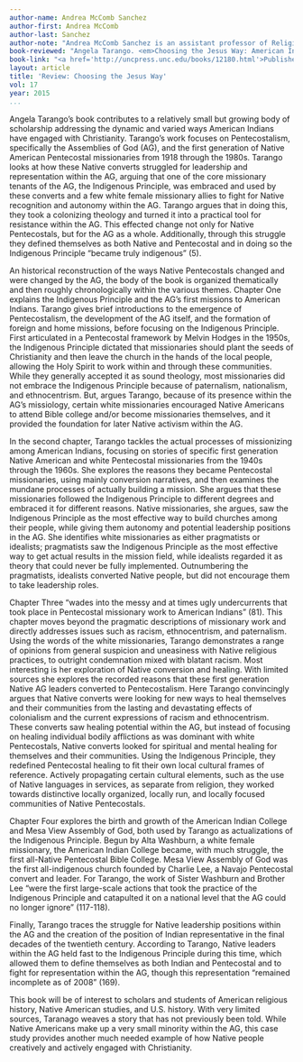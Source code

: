 ```yaml
---
author-name: Andrea McComb Sanchez
author-first: Andrea McComb
author-last: Sanchez
author-note: "Andrea McComb Sanchez is an assistant professor of Religious Studies at the University of Arizona."
book-reviewed: "Angela Tarango. <em>Choosing the Jesus Way: American Indian Pentecostals and the Fight for the Indigenous Principle</em>. Chapel Hill: The University of North Carolina Press, 2014. 219 pp. 978-1-4696-1292-8."
book-link: "<a href='http://uncpress.unc.edu/books/12180.html'>Publisher's Website</a>"
layout: article
title: 'Review: Choosing the Jesus Way'
vol: 17
year: 2015
...
```


Angela Tarango’s book contributes to a relatively small but growing body of scholarship addressing the dynamic and varied ways American Indians have engaged with Christianity. Tarango’s work focuses on Pentecostalism, specifically the Assemblies of God (AG), and the first generation of Native American Pentecostal missionaries from 1918 through the 1980s. Tarango looks at how these Native converts struggled for leadership and representation within the AG, arguing that one of the core missionary tenants of the AG, the Indigenous Principle, was embraced and used by these converts and a few white female missionary allies to fight for Native recognition and autonomy within the AG. Tarango argues that in doing this, they took a colonizing theology and turned it into a practical tool for resistance within the AG. This effected change not only for Native Pentecostals, but for the AG as a whole. Additionally, through this struggle they defined themselves as both Native and Pentecostal and in doing so the Indigenous Principle “became truly indigenous” (5).

An historical reconstruction of the ways Native Pentecostals changed and were changed by the AG, the body of the book is organized thematically and then roughly chronologically within the various themes. Chapter One explains the Indigenous Principle and the AG’s first missions to American Indians. Tarango gives brief introductions to the emergence of Pentecostalism, the development of the AG itself, and the formation of foreign and home missions, before focusing on the Indigenous Principle. First articulated in a Pentecostal framework by Melvin Hodges in the 1950s, the Indigenous Principle dictated that missionaries should plant the seeds of Christianity and then leave the church in the hands of the local people, allowing the Holy Spirit to work within and through these communities. While they generally accepted it as sound theology, most missionaries did not embrace the Indigenous Principle because of paternalism, nationalism, and ethnocentrism. But, argues Tarango, because of its presence within the AG’s missiology, certain white missionaries encouraged Native Americans to attend Bible college and/or become missionaries themselves, and it provided the foundation for later Native activism within the AG.

In the second chapter, Tarango tackles the actual processes of missionizing among American Indians, focusing on stories of specific first generation Native American and white Pentecostal missionaries from the 1940s through the 1960s. She explores the reasons they became Pentecostal missionaries, using mainly conversion narratives, and then examines the mundane processes of actually building a mission. She argues that these missionaries followed the Indigenous Principle to different degrees and embraced it for different reasons. Native missionaries, she argues, saw the Indigenous Principle as the most effective way to build churches among their people, while giving them autonomy and potential leadership positions in the AG. She identifies white missionaries as either pragmatists or idealists; pragmatists saw the Indigenous Principle as the most effective way to get actual results in the mission field, while idealists regarded it as theory that could never be fully implemented. Outnumbering the pragmatists, idealists converted Native people, but did not encourage them to take leadership roles.

Chapter Three “wades into the messy and at times ugly undercurrents that took place in Pentecostal missionary work to American Indians” (81). This chapter moves beyond the pragmatic descriptions of missionary work and directly addresses issues such as racism, ethnocentrism, and paternalism. Using the words of the white missionaries, Tarango demonstrates a range of opinions from general suspicion and uneasiness with Native religious practices, to outright condemnation mixed with blatant racism. Most interesting is her exploration of Native conversion and healing. With limited sources she explores the recorded reasons that these first generation Native AG leaders converted to Pentecostalism. Here Tarango convincingly argues that Native converts were looking for new ways to heal themselves and their communities from the lasting and devastating effects of colonialism and the current expressions of racism and ethnocentrism. These converts saw healing potential within the AG, but instead of focusing on healing individual bodily afflictions as was dominant with white Pentecostals, Native converts looked for spiritual and mental healing for themselves and their communities. Using the Indigenous Principle, they redefined Pentecostal healing to fit their own local cultural frames of reference. Actively propagating certain cultural elements, such as the use of Native languages in services, as separate from religion, they worked towards distinctive locally organized, locally run, and locally focused communities of Native Pentecostals. 

Chapter Four explores the birth and growth of the American Indian College and Mesa View Assembly of God, both used by Tarango as actualizations of the Indigenous Principle. Begun by Alta Washburn, a white female missionary, the American Indian College became, with much struggle, the first all-Native Pentecostal Bible College. Mesa View Assembly of God was the first all-indigenous church founded by Charlie Lee, a Navajo Pentecostal convert and leader. For Tarango, the work of Sister Washburn and Brother Lee “were the first large-scale actions that took the practice of the Indigenous Principle and catapulted it on a national level that the AG could no longer ignore” (117-118).

Finally, Tarango traces the struggle for Native leadership positions within the AG and the creation of the position of Indian representative in the final decades of the twentieth century. According to Tarango, Native leaders within the AG held fast to the Indigenous Principle during this time, which allowed them to define themselves as both Indian and Pentecostal and to fight for representation within the AG, though this representation “remained incomplete as of 2008” (169).

This book will be of interest to scholars and students of American religious history, Native American studies, and U.S. history. With very limited sources, Taranago weaves a story that has not previously been told. While Native Americans make up a very small minority within the AG, this case study provides another much needed example of how Native people creatively and actively engaged with Christianity.
